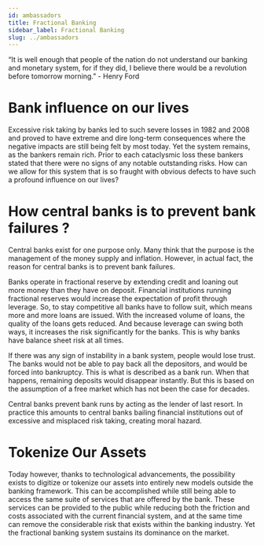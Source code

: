```yaml
---
id: ambassadors
title: Fractional Banking
sidebar_label: Fractional Banking
slug: ../ambassadors
---
```


 “It is well enough that people of the nation do not understand our banking and monetary system, for if they did, I believe there would be a revolution before tomorrow morning.” - Henry Ford
# Bank influence on our lives
Excessive risk taking by banks led to such severe losses in 1982 and 2008 and proved to have extreme and dire long-term consequences where the negative impacts are still being felt by most today. Yet the system remains, as the bankers remain rich. Prior to each cataclysmic loss these bankers stated that there were no signs of any notable outstanding risks. How can we allow for this system that is so fraught with obvious defects to have such a profound influence on our lives?

# How central banks is to prevent bank failures ?
Central banks exist for one purpose only. Many think that the purpose is the management of the money supply and inflation. However, in actual fact, the reason for central banks is to prevent bank failures. 

Banks operate in fractional reserve by extending credit and loaning out more money than they have  on deposit. Financial institutions running fractional reserves would increase the expectation of profit through leverage. So, to stay competitive all banks have to follow suit, which means more and more loans are issued. With the increased volume of loans, the quality of the loans gets reduced. And because leverage can swing both ways, it increases the risk significantly for the banks. This is why banks have balance sheet risk at all times.

If there was any sign of instability in a bank system, people would lose trust. The banks would not be able to pay back all the depositors, and would be forced into bankruptcy. This is what is described as a bank run. When that happens, remaining deposits would disappear instantly. But this is based on the assumption of a free market which has not been the case for decades.      

 Central banks prevent bank runs by acting as the lender of last resort. In practice this amounts to central banks bailing financial institutions out of excessive and misplaced risk taking, creating moral hazard.
# Tokenize Our Assets 
Today however, thanks to technological advancements, the possibility exists to digitize or tokenize our assets into entirely new models outside the banking framework. This can be accomplished while still being able to access the same suite of services that are offered by the bank. These services can be provided to the public while reducing both the friction and costs associated with the current financial system, and at the same time can remove the considerable risk that exists within the banking industry. Yet the fractional banking system sustains its dominance on the market.
